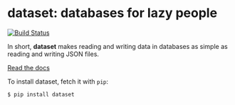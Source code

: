 dataset: databases for lazy people
==================================

[![Build Status](https://api.travis-ci.org/pudo/dataset.png)](https://travis-ci.org/pudo/dataset)

In short, **dataset** makes reading and writing data in databases as simple as reading and writing JSON files.

[Read the docs](https://dataset.readthedocs.org/)

To install dataset, fetch it with ``pip``:

```bash
$ pip install dataset
```
